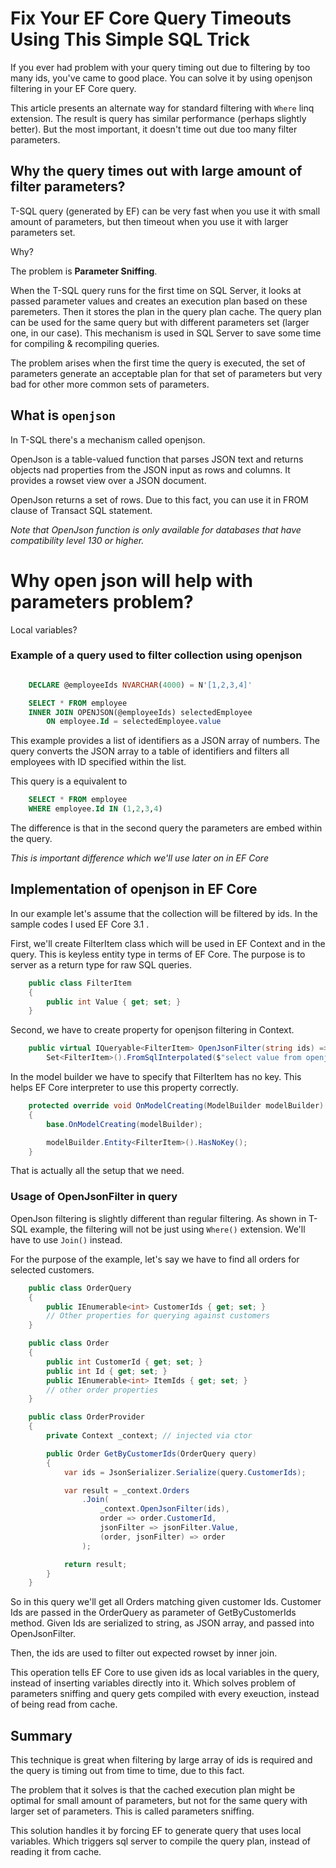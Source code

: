 # Fix Your EF Core Query Timeouts Using This Simple SQL Trick

If you ever had problem with your query timing out due to filtering by too many ids, you've came to good place.
You can solve it by using openjson filtering in your EF Core query.

This article presents an alternate way for standard filtering with `Where` linq extension.
The result is query has similar performance (perhaps slightly better). But the most important, it doesn't time out due too many filter parameters.

## Why the query times out with large amount of filter parameters?

T-SQL query (generated by EF) can be very fast when you use it with small amount of parameters, but then timeout when you use it with larger parameters set.

Why?

The problem is **Parameter Sniffing**.

When the T-SQL query runs for the first time on SQL Server, it looks at passed parameter values and creates an execution plan based on these paremeters. Then it stores the plan in the query plan cache. The query plan can be used for the same query but with different parameters set (larger one, in our case). This mechanism is used in SQL Server to save some time for compiling & recompiling queries.

The problem arises when the first time the query is executed, the set of parameters generate an acceptable plan for that set of parameters but very bad for other more common sets of parameters.

## What is `openjson`

In T-SQL there's a mechanism called openjson.

OpenJson is a table-valued function that parses JSON text and returns objects nad properties from the JSON input as rows and columns.
It provides a rowset view over a JSON document.

OpenJson returns a set of rows. Due to this fact, you can use it in FROM clause of Transact SQL statement.

_Note that OpenJson function is only available for databases that have compatibility level 130 or higher._

# Why open json will help with parameters problem?

Local variables?

### Example of a query used to filter collection using openjson

```SQL

    DECLARE @employeeIds NVARCHAR(4000) = N'[1,2,3,4]'

    SELECT * FROM employee
    INNER JOIN OPENJSON(@employeeIds) selectedEmployee
        ON employee.Id = selectedEmployee.value

```

This example provides a list of identifiers as a JSON array of numbers.
The query converts the JSON array to a table of identifiers and filters all employees with ID specified within the list.

This query is a equivalent to

```SQL
    SELECT * FROM employee
    WHERE employee.Id IN (1,2,3,4)
```

The difference is that in the second query the parameters are embed within the query.

_This is important difference which we'll use later on in EF Core_

## Implementation of openjson in EF Core

In our example let's assume that the collection will be filtered by ids.
In the sample codes I used EF Core 3.1 .

First, we'll create FilterItem class which will be used in EF Context and in the query.
This is keyless entity type in terms of EF Core.
The purpose is to server as a return type for raw SQL queries.

```c#
    public class FilterItem
    {
        public int Value { get; set; }
    }
```

Second, we have to create property for openjson filtering in Context.

```c#
    public virtual IQueryable<FilterItem> OpenJsonFilter(string ids) =>
        Set<FilterItem>().FromSqlInterpolated($"select value from openjson( {ids} )");
```

In the model builder we have to specify that FilterItem has no key.
This helps EF Core interpreter to use this property correctly.

```c#
    protected override void OnModelCreating(ModelBuilder modelBuilder)
    {
        base.OnModelCreating(modelBuilder);

        modelBuilder.Entity<FilterItem>().HasNoKey();
    }
```

That is actually all the setup that we need.

### Usage of OpenJsonFilter in query

OpenJson filtering is slightly different than regular filtering. As shown in T-SQL example, the filtering will not be just using `Where()` extension. We'll have to use `Join()` instead.

For the purpose of the example, let's say we have to find all orders for selected customers.

```c#
    public class OrderQuery
    {
        public IEnumerable<int> CustomerIds { get; set; }
        // Other properties for querying against customers
    }

    public class Order
    {
        public int CustomerId { get; set; }
        public int Id { get; set; }
        public IEnumerable<int> ItemIds { get; set; }
        // other order properties
    }

    public class OrderProvider
    {
        private Context _context; // injected via ctor

        public Order GetByCustomerIds(OrderQuery query)
        {
            var ids = JsonSerializer.Serialize(query.CustomerIds);

            var result = _context.Orders
                .Join(
                    _context.OpenJsonFilter(ids),
                    order => order.CustomerId,
                    jsonFilter => jsonFilter.Value,
                    (order, jsonFilter) => order
                );

            return result;
        }
    }
```

So in this query we'll get all Orders matching given customer Ids.
Customer Ids are passed in the OrderQuery as parameter of GetByCustomerIds method.
Given Ids are serialized to string, as JSON array, and passed into OpenJsonFilter.

Then, the ids are used to filter out expected rowset by inner join.

This operation tells EF Core to use given ids as local variables in the query, instead of inserting variables directly into it. Which solves problem of parameters sniffing and query gets compiled with every exeuction, instead of being read from cache.

## Summary

This technique is great when filtering by large array of ids is required and the query is timing out from time to time, due to this fact.

The problem that it solves is that the cached execution plan might be optimal for small amount of parameters, but not for the same query with larger set of parameters. This is called parameters sniffing.

This solution handles it by forcing EF to generate query that uses local variables. Which triggers sql server to compile the query plan, instead of reading it from cache.
